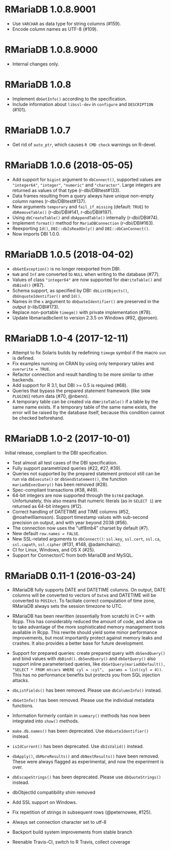 # RMariaDB 1.0.8.9001

- Use `VARCHAR` as data type for string columns (#159).
- Encode column names as UTF-8 (#109).


# RMariaDB 1.0.8.9000

- Internal changes only.


# RMariaDB 1.0.8

- Implement `dbGetInfo()` according to the specification.
- Include information about `libssl-dev` in `configure` and `DESCRIPTION` (#101).


# RMariaDB 1.0.7

- Get rid of `auto_ptr`, which causes `R CMD check` warnings on R-devel.


# RMariaDB 1.0.6 (2018-05-05)

- Add support for `bigint` argument to `dbConnect()`, supported values are `"integer64"`, `"integer"`, `"numeric"` and `"character"`. Large integers are returned as values of that type (r-dbi/DBItest#133).
- Data frames resulting from a query always have unique non-empty column names (r-dbi/DBItest#137).
- New arguments `temporary` and `fail_if_missing` (default: `TRUE`) to `dbRemoveTable()` (r-dbi/DBI#141, r-dbi/DBI#197).
- Using `dbCreateTable()` and `dbAppendTable()` internally (r-dbi/DBI#74).
- Implement `format()` method for `MariaDBConnection` (r-dbi/DBI#163).
- Reexporting `Id()`, `DBI::dbIsReadOnly()` and `DBI::dbCanConnect()`.
- Now imports DBI 1.0.0.


# RMariaDB 1.0.5 (2018-04-02)

- `dbGetException()` is no longer reexported from DBI.
- `NaN` and `Inf` are converted to `NULL` when writing to the database (#77).
- Values of class `"integer64"` are now supported for `dbWriteTable()` and `dbBind()` (#87).
- Schema support, as specified by DBI: `dbListObjects()`, `dbUnquoteIdentifier()` and `Id()`.
- Names in the `x` argument to `dbQuoteIdentifier()` are preserved in the output (r-lib/DBI#173).
- Replace non-portable `timegm()` with private implementation (#78).
- Update libmariadbclient to version 2.3.5 on Windows (#92, @jeroen).


# RMariaDB 1.0-4 (2017-12-11)

- Attempt to fix Solaris builds by redefining `timegm` symbol if the macro `sun` is defined.
- Fix examples running on CRAN by using only temporary tables and `overwrite = TRUE`.
- Refactor connection and result handling to be more similar to other backends.
- Add support for R 3.1, but DBI >= 0.5 is required (#68).
- Queries that bypass the prepared statement framework (like `SHOW PLUGINS`) return data (#70, @nbenn).
- A temporary table can be created via `dbWriteTable()` if a table by the same name exists. If a temporary table of the same name exists, the error will be raised by the database itself, because this condition cannot be checked beforehand.


# RMariaDB 1.0-2 (2017-10-01)

Initial release, compliant to the DBI specification.

- Test almost all test cases of the DBI specification.
- Fully support parametrized queries (#22, #27, #39).
- Queries not supported by the prepared statement protocol still can be run via `dbExecute()` or `dbSendStatement()`, the function `mariadbExecQuery()` has been removed (#28).
- Spec-compliant transactions (#38, #49).
- 64-bit integers are now supported through the `bit64` package. Unfortunately, this also means that numeric literals (as in `SELECT 1`) are returned as 64-bit integers (#12).
- Correct handling of DATETIME and TIME columns (#52, @noahwilliamsson). Support timestamp values with sub-second precision on output, and with year beyond 2038 (#56).
- The connection now uses the "utf8mb4" charset by default (#7).
- New default `row.names = FALSE`.
- New SSL-related arguments to `dbConnect()`: `ssl.key`, `ssl.cert`, `ssl.ca`, `ssl.capath`, `ssl.cipher` (#131, #148, @adamchainz).
- CI for Linux, Windows, and OS X (#25).
- Support for Connector/C from both MariaDB and MySQL.


# RMariaDB 0.11-1 (2016-03-24)

 *  RMariaDB fully supports DATE and DATETIME columns. On output, DATE columns
    will be converted to vectors of `Date`s and DATETIME will be converted
    to `POSIXct`. To faciliate correct computation of time zone, RMariaDB
    always sets the session timezone to UTC.

 *  RMariaDB has been rewritten (essentially from scratch) in C++ with
    Rcpp. This has considerably reduced the amount of code, and allow us to
    take advantage of the more sophisticated memory management tools available in
    Rcpp. This rewrite should yield some minor performance improvements, but 
    most importantly protect against memory leaks and crashes. It also provides
    a better base for future development.

 *  Support for prepared queries: create prepared query with `dbSendQuery()` 
    and bind values with `dbBind()`. `dbSendQuery()` and `dbGetQuery()` also 
    support inline parameterised queries, like 
    `dbGetQuery(mariadbDefault(), "SELECT * FROM mtcars WHERE cyl = :cyl", 
    params = list(cyl = 4))`. This has no performance benefits but protects you 
    from SQL injection attacks.

 * `dbListFields()` has been removed. Please use `dbColumnInfo()` instead.

 * `dbGetInfo()` has been removed. Please use the individual metadata 
    functions.

 *  Information formerly contain in `summary()` methods has now been integrated
    into `show()` methods.

 *  `make.db.names()` has been deprecated. Use `dbQuoteIdentifier()` instead.
 
 *  `isIdCurrent()` has been deprecated. Use `dbIsValid()` instead.

 *  `dbApply()`, `dbMoreResults()` and `dbNextResults()` have been removed.
    These were always flagged as experimental, and now the experiment is over.

 *  `dbEscapeStrings()` has been deprecated. Please use `dbQuoteStrings()`
    instead.

 *  dbObjectId compatibility shim removed

 *  Add SSL support on Windows.

 *  Fix repetition of strings in subsequent rows (@peternowee, #125).

 *  Always set connection character set to utf-8

 *  Backport build system improvements from stable branch

 *  Reenable Travis-CI, switch to R Travis, collect coverage
